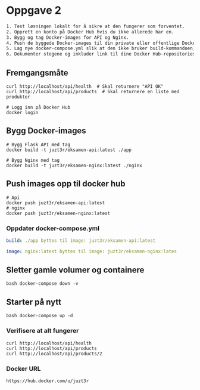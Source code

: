 # Oppgave 2
```bash
1. Test løsningen lokalt for å sikre at den fungerer som forventet.
2. Opprett en konto på Docker Hub hvis du ikke allerede har en.
3. Bygg og tag Docker-images for API og Nginx.
4. Push de byggede Docker-images til din private eller offentlige Docker Hub repository.
5. Lag nye docker-compose.yml slik at den ikke bruker build-kommandoen, men isteden refererer til image-tagene fra Docker Hub.
6. Dokumenter stegene og inkluder link til dine Docker Hub-repositories.

```
## Fremgangsmåte

```
curl http://localhost/api/health  # Skal returnere "API OK"
curl http://localhost/api/products  # Skal returnere en liste med produkter
```
```
# Logg inn på Docker Hub
docker login
```


## Bygg Docker-images
```
# Bygg Flask API med tag
docker build -t juzt3r/eksamen-api:latest ./app

# Bygg Nginx med tag
docker build -t juzt3r/eksamen-nginx:latest ./nginx
```

## Push images opp til docker hub
```
# Api
docker push juzt3r/eksamen-api:latest
# nginx
docker push juzt3r/eksamen-nginx:latest
```

### Oppdater docker-compose.yml

```yml 
build: ./app byttes til image: juzt3r/eksamen-api:latest
```
```yml
image: nginx:latest byttes til image: juzt3r/eksamen-nginx:lates
```

## Sletter gamle volumer og containere

```bash docker-compose down -v```  
##  Starter på nytt
```bash docker-compose up -d```  


### Verifisere at alt fungerer
``` 
curl http://localhost/api/health 
curl http://localhost/api/products 
curl http://localhost/api/products/2 
```


### Docker URL
```https://hub.docker.com/u/juzt3r```